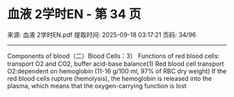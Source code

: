 # 血液 2学时EN - 第 34 页

来源: 血液 2学时EN.pdf
提取时间: 2025-09-18 03:17:21
页码: 34/96

---

Components of blood（二）Blood Cells：3） Functions of red blood cells: transport O2 and CO2, buffer acid-base balance(1) Red blood cell transport O2:dependent on hemoglobin (11-16 g/100 ml, 97% of RBC dry weight)
If the red blood cells rupture (hemolysis), the hemoglobin is released into the plasma, which means that the oxygen-carrying function is lost